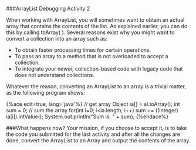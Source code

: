 ###ArrayList Debugging Activity 2

When working with ArrayList, you will sometimes want to obtain an actual array that contains the contents of the list. As explained earlier, you can do this by calling toArray( ). Several reasons exist why you might want to convert a collection into an array such as:
* To obtain faster processing times for certain operations.
* To pass an array to a method that is not overloaded to accept a collection.
* To integrate your newer, collection-based code with legacy code that does not understand collections.

Whatever the reason, converting an ArrayList to an array is a trivial matter, as the following program shows:

{%ace edit=true, lang='java'%}
// get array 
Object ia[] = al.toArray(); 
int sum = 0; 
// sum the array 
for(int i=0; i<ia.length; i++) 
sum += ((Integer) ia[i]).intValue(); 
System.out.println("Sum is: " + sum); 
{%endace%}

###What happens now?
Your mission, if you choose to accept it, is to take the code you submitted for the last activity and after all the changes are done, convert the ArrayList to an Array and output the contents of the array.


